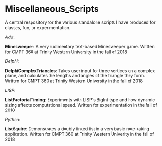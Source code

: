# Miscellaneous_Scripts
A central respository for the various standalone scripts I have produced for classes, fun, or experimentation.

*Ada*:


**Minesweeper**: A very rudimentary text-based Minesweeper game. Written for CMPT 360 at Trinity Western University in the fall of 2018

*Delphi*:

**DelphiComplexTriangles**: Takes user input for three vertices on a complex plane, and calculates the lengths and angles of the triangle they form. Written for CMPT 360 at Trinity Western University in the fall of 2018

*LISP*:

**ListFactorialTiming**: Experiments with LISP's BigInt type and how dynamic sizing affects computational speed. Written for experimentation in the fall of 2018

*Python*:

**ListSquire**: Demonstrates a doubly linked list in a very basic note-taking application. Written for CMPT 360 at Trinity Western Univerity in the fall of 2018
